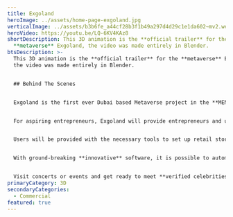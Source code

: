```yaml
---
title: Exgoland
heroImage: ../assets/home-page-exgoland.jpg
verticalImage: ../assets/b3b6fe_a44cf28b3f1b49a297d4d29c1e1da602~mv2.webp
heroVideo: https://youtu.be/LQ-6KV4KAz8
shortDescription: This 3D animation is the **official trailer** for the
  **metaverse** Exgoland, the video was made entirely in Blender.
btsDescription: >-
  This 3D animation is the **official trailer** for the **metaverse** Exgoland,
  the video was made entirely in Blender.


  ## Behind The Scenes


  Exgoland is the first ever Dubai based Metaverse project in the **MENA region**, built on **Solana**.


  For aspiring entrepreneurs, Exgoland will provide entrepreneurs and users with a **universe** of opportunities to build, own and operate businesses.


  Users will be provided with the necessary tools to set up retail stores, host music concerts and many events, display their arts, engage with fun social activities, and an infinite list of opportunities and features that we have in store. **Stay tuned for more!!**”


  With ground-breaking **innovative** software, it is possible to automatically create your own **avatar** from a selfie to walk around Exgoland with.


  Visit concerts or events and get ready to meet **verified celebrities** in a virtual world.
primaryCategory: 3D
secondaryCategories:
  - Commercial
featured: true
---
```

